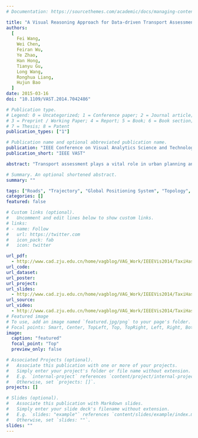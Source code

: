```yaml
---
# Documentation: https://sourcethemes.com/academic/docs/managing-content/

title: "A Visual Reasoning Approach for Data-driven Transport Assessment on Urban Road."
authors:
  [
	Fei Wang,
    Wei Chen,
    Feiran Wu,
    Ye Zhao,
    Han Hong,
    Tianyu Gu,
    Long Wang,
    Ronghua Liang,
    Hujun Bao
  ]
date: 2015-03-16
doi: "10.1109/VAST.2014.7042486"

# Publication type.
# Legend: 0 = Uncategorized; 1 = Conference paper; 2 = Journal article;
# 3 = Preprint / Working Paper; 4 = Report; 5 = Book; 6 = Book section;
# 7 = Thesis; 8 = Patent
publication_types: ["1"]

# Publication name and optional abbreviated publication name.
publication: "IEEE Conference on Visual Analytics Science and Technology"
publication_short: "IEEE VAST"

abstract: "Transport assessment plays a vital role in urban planning and traffic control, which are influenced by multi-faceted traffic factors involving road infrastructure and traffic flow. Conventional solutions can hardly meet the requirements and expectations of domain experts. In this paper we present a data-driven solution by leveraging a visual analysis system to evaluate the real traffic situations based on taxi trajectory data. A sketch-based visual interface is designed to support dynamic query and visual reasoning of traffic situations within multiple coordinated views. In particular, we propose a novel road-based query model for analysts to interactively conduct evaluation tasks. This model is supported by a bi-directional hash structure, TripHash, which enables real-time responses to the data queries over a huge amount of trajectory data. Case studies with a real taxi GPS trajectory dataset (> 30GB) show that our system performs well for on-demand transport assessment and reasoning."

# Summary. An optional shortened abstract.
summary: ""

tags: ["Roads", "Trajectory", "Global Positioning System", "Topology", "Visualization", "Indexes"]
categories: []
featured: false

# Custom links (optional).
#   Uncomment and edit lines below to show custom links.
# links:
# - name: Follow
#   url: https://twitter.com
#   icon_pack: fab
#   icon: twitter

url_pdf:
  - http://www.cad.zju.edu.cn/home/vagblog/VAG_Work/IEEEVis2014/TaxiHash_Wangfei/wang.pdf
url_code:
url_dataset:
url_poster:
url_project:
url_slides:
  - http://www.cad.zju.edu.cn/home/vagblog/VAG_Work/IEEEVis2014/TaxiHash_Wangfei/A%20Visual%20Reasoning%20Approach%20for%20Data-driven%20Transport%20Assessment-final.pptx
url_source:
url_video:
  - http://www.cad.zju.edu.cn/home/vagblog/VAG_Work/IEEEVis2014/TaxiHash_Wangfei/wang%20(1).mp4
# Featured image
# To use, add an image named `featured.jpg/png` to your page's folder.
# Focal points: Smart, Center, TopLeft, Top, TopRight, Left, Right, BottomLeft, Bottom, BottomRight.
image:
  caption: "featured"
  focal_point: "Top"
  preview_only: false

# Associated Projects (optional).
#   Associate this publication with one or more of your projects.
#   Simply enter your project's folder or file name without extension.
#   E.g. `internal-project` references `content/project/internal-project/index.md`.
#   Otherwise, set `projects: []`.
projects: []

# Slides (optional).
#   Associate this publication with Markdown slides.
#   Simply enter your slide deck's filename without extension.
#   E.g. `slides: "example"` references `content/slides/example/index.md`.
#   Otherwise, set `slides: ""`.
slides: ""
---
```

